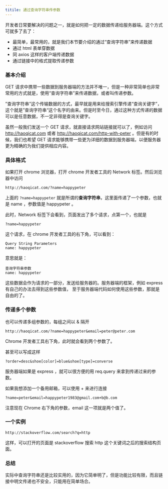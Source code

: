 ```yaml
---
titile: 通过查询字符串传参数
---
```


开发者日常要解决的问题之一，就是如何把一定的数据传递给服务器端。这个方式可就多了去了：

- 最简单，最常用的，就是我们本节要介绍的通过“查询字符串”来传递数据
- 通过 html 表单穿数据
- 同 axios 这样的客户端传递数据
- 通过链接中的格式提取传递参数

### 基本介绍

GET 请求中携带一些数据到服务器端的方法并不唯一，但是一种非常简单也非常常用的方式就是，使用“查询字符串”来传递数据，或者叫传递参数。

”查询字符串”这个传输数据的方式，最早就是用来给搜索引擎传递“查询关键字”，这个就是”查询字符串“这个名字的由来。但是时至今日，通过这种方式传递的数据可以是任意数据，不一定非得是查询关键字。

虽然一般我们发送一个 GET 请求，就直接请求网站链接就可以了，例如访问 http://haoqicat.com 或者 http://haoqicat.com/http-with-peter 。但是有的时候，我们也希望 GET 请求能够携带一些更为详细的数据到服务器端，以便服务器更为精确的为我们提供相应内容。


### 具体格式

如果打开 chrome 浏览器，打开 chrome 开发者工具的 Network 标签。然后浏览器中访问

```
http://haoqicat.com/?name=happypeter
```

上面的 `?name=happypeter` 就是所谓的**查询字符串**，这里面传递了一个参数，也就是 name ，参数值是 happypeter 。


此时，Network 标签下会看到，页面发出了多个请求，点第一个，也就是

```
?name=happypeter
```

这个请求，在 chrome 开发者工具的右下角，可以看到：

```
Query String Parameters
name: happypeter
```


意思就是：

```
查询字符串参数
name: happypeter
```

这些数据会作为请求的一部分，发送给服务器的。服务器端的框架，例如 express 有自己的办法去得到这些参数值， 至于服务器端代码如何使用这些参数，那就是自由的了。



### 传递多个参数

也可以传递多组参数的，每组之间以 & 隔开

```
http://haoqicat.com/?name=happypeter&email=peter@peter.com
```

Chrome 开发者工具右下角，此时就会看到两个参数了。

甚至可以写成这样

```
?order=desc&shoe[color]=blue&shoe[type]=converse
```

服务器端如果是 express ，就可以很方便的用 req.query 来拿到传递过来的参数。


如果我想添加一个备用邮箱，可以使用 + 来进行连接

```
?name=peter&email=happypeter1983@gmail.com+b@b.com
```

注意现在 Chrome 右下角的参数，email 这一项就是两个值了。


### 一个实例

```
http://stackoverflow.com/search?q=http
```

这样，可以打开的页面是 stackoverflow 搜索 http 这个关键词之后的搜索结构页面。


### 总结

实际中查询字符串还是比较实用的，因为它简单明了，但是功能比较有限，而且链接中明文传递也不安全，只能用在简单场合。
